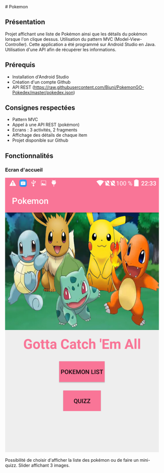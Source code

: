 <html>
<link href="style.css" rel="stylesheet"></link>
# Pokemon

## Présentation
Projet affichant une liste de Pokémon ainsi que les détails du pokémon lorsque l'on clique dessus. Utilisation du pattern MVC (Model-View-Controller).
Cette application a été programmé sur Android Studio en Java.
Utilisation d'une API afin de récupérer les informations.

## Prérequis 
* Installation d'Android Studio
* Création d'un compte Github
* API REST (https://raw.githubusercontent.com/Biuni/PokemonGO-Pokedex/master/pokedex.json)

## Consignes respectées
* Pattern MVC
* Appel à une API REST (pokémon)
* Ecrans : 3 activités, 2 fragments
* Affichage des détails de chaque item
* Projet disponible sur Github

## Fonctionnalités

### Ecran d'accueil 
![picture alt](https://github.com/ThivyaApp/Pokemon2/blob/master/images_readme/Screenshot_2019-03-29-22-33-42.png)

Possibilité de choisir d'afficher la liste des pokémon ou de faire un mini-quizz.
Slider affichant 3 images.
</html>
